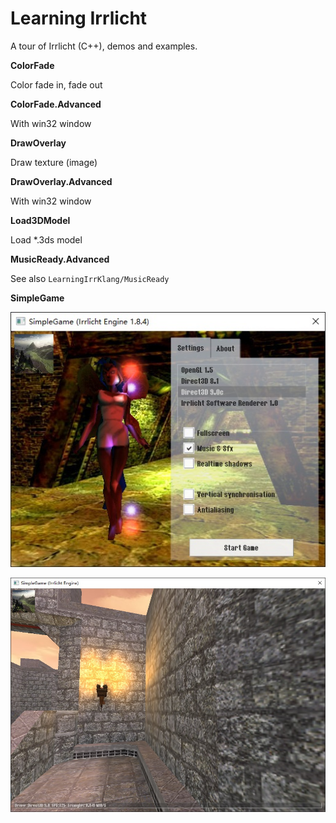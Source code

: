 # Learning Irrlicht
A tour of Irrlicht (C++), demos and examples.



**ColorFade**



Color fade in, fade out



**ColorFade.Advanced**



With win32 window



**DrawOverlay**



Draw texture (image)



**DrawOverlay.Advanced**



With win32 window



**Load3DModel**



Load *.3ds model



**MusicReady.Advanced**



See also `LearningIrrKlang/MusicReady`



**SimpleGame**



![launcher](screenshots/launcher.jpg)





![game](screenshots/game.jpg)

